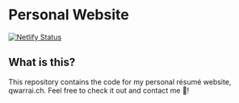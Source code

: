 # Personal Website 
[![Netlify Status](https://api.netlify.com/api/v1/badges/8351636f-9185-4651-8e5c-48ccba2757e9/deploy-status)](https://app.netlify.com/sites/qwarraich/deploys)


## What is this?
This repository contains the code for my personal résumé website, qwarrai.ch. Feel free to check it out and contact me 🤠! 
